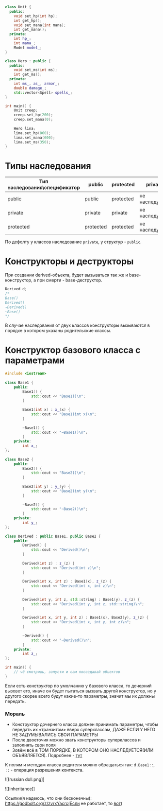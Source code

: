 ```cpp
class Unit {
  public:
	void set_hp(int hp);
	int get_hp();
	void set_mana(int mana);
	int get_mana();
  private:
	int hp_;
	int mana_;
	Model model_;
}

class Hero : public {
  public:
	void set_ms(int ms);
	int get_ms();
  private:
	int ms_, as_, armor_;
	double damage_;
	std::vector<Spell> spells_;
}

int main() {
	Unit creep;
	creep.set_hp(200);
	creep.set_mana(0);
	
	Hero lina;
	lina.set_hp(860);
	lina.set_mana(600);
	lina.set_ms(350);
}
```

# Типы наследования

| Тип наследования\\спецификатор | public    | protected | private        |
| ------------------------------ | --------- | --------- | -------------- |
| public                         | public    | protected | не наследуется |
| private                        | private   | private   | не наследуется |
| protected                      | protected | protected | не наследуется |
По дефолту у классов наследование `private`, у структур - `public`.
# Конструкторы и деструкторы

При создании derived-объекта, будет вызываться так же и base-конструктор, а при смерти - base-деструктор.
```cpp
Derived d;
/*
Base()
Derived()
~Derived()
~Base()
*/
```

В случае наследования от двух классов конструкторы вызываются в порядке в котором указаны родительские классы.

# Конструктор базового класса с параметрами

```cpp
#include <iostream>  
  
class Base1 {  
    public:  
        Base1() {  
            std::cout << "Base1()\n";  
        }  
  
        Base1(int x) : x_(x) {  
            std::cout << "Base1(int x)\n";  
        }  
  
        ~Base1() {  
            std::cout << "~Base1()\n";  
        }  
    private:  
        int x_;  
};  
  
class Base2 {  
    public:  
        Base2() {  
            std::cout << "Base2()\n";  
        }  
  
        Base2(int y) : y_(y) {  
            std::cout << "Base2(int y)\n";  
        }  
  
        ~Base2() {  
            std::cout << "~Base2()\n";  
        }  
    private:  
        int y_;  
};  
  
class Derived : public Base1, public Base2 {  
    public:  
        Derived() {  
            std::cout << "Derived()\n";  
        }  
  
        Derived(int z) : z_(z) {  
            std::cout << "Derived(int z)\n";  
        }  
  
        Derived(int x, int z) : Base1(x), z_(z) {  
            std::cout << "Derived(int x, int z)\n";  
        }  
  
        Derived(int y, int z, std::string) : Base1(y), z_(z) {  
            std::cout << "Derived(int y, int z, std::string)\n";  
        }  
  
        Derived(int x, int y, int z) : Base1(x), Base2(y), z_(z) {  
            std::cout << "Derived(int x, int y, int z)\n";  
        }  
  
        ~Derived() {  
            std::cout << "~Derived()\n";  
        }  
    private:  
        int z_;  
};  
  
int main() {  
	// чё смотришь, запусти и сам посоздавай объектов
}
```

Если есть конструктор по умолчанию у базового класса, то дочерний вызовет его, иначе он будет пытаться вызвать другой конструктор, но у другого скорее всего будут какие-то параметры, значит мы их должны передать. 
### Мораль
+ Конструктор дочернего класса должен принимать параметры, чтобы передать их «транзитом» вверх суперклассам, ДАЖЕ ЕСЛИ У НЕГО НЕ ЗАДУМЫВАЛИСЬ СВОИ ПАРАМЕТРЫ
+ После двоеточия можно звать конструкторы суперклассов и заполнять свои поля
+ Зовём всё в ТОМ ПОРЯДКЕ, В КОТОРОМ ОНО НАСЛЕДУЕТСЯ(ИЛИ ОБЪЯВЛЯЕТСЯ). Подробнее - [тут](https://stackoverflow.com/questions/24285112/why-must-initializer-list-order-match-member-declaration-order)

К полям и методам класса родителя можно обращаться так: `d.Base1::`, `::` - операция разрешения контекста. 


![[russian doll.png]]

![[inheritance]]

Ссылки(я надеюсь, что они бесконечны):
https://godbolt.org/z/zvrxYacrc(Если не работает, то [вот](https://godbolt.org/#z:OYLghAFBqd5QCxAYwPYBMCmBRdBLAF1QCcAaPECAMzwBtMA7AQwFtMQByARg9KtQYEAysib0QXACx8BBAKoBnTAAUAHpwAMvAFYTStJg1DIApACYAQuYukl9ZATwDKjdAGFUtAK4sGe1wAyeAyYAHI%2BAEaYxCAAzABspAAOqAqETgwe3r56KWmOAkEh4SxRMQm2mPYFDEIETMQEWT5%2BXJXVGXUNBEVhkdFxiQr1jc05bcPdvSVlgwCUtqhexMjsHOaxwcjeWADUJrFuTsPEmKwH2CYaAIJeaUa7zGwKSUyru8PoB1Y3V9fbTAUCl2132AHYfqDdtCkl4IrQ8MgQH9oajUSdgsBdkx9rEACL7Mxma7mMzfP4mMF48m/Wn/AxA3YWXYgXaw%2BGIkHgyFo9kIpEotGoiwQObcwVCoU46wHAmkqxEmlQyWU6k3SXQjEPCK4uVEhVk2KQ1VKv4AxluFlsuH8rmUnmovmI5HqjVuUXi10a1HSyyywlmNykpXek1eoVarHIXUBoOKo0Uqmmm7m4EE1lO6M2a0c6OW%2B0SnP8l3KiMEYiY3boGOk6nx41JhN04IEXYsJjBXYegvhglfJultBeVsHIOHKsAOgsIBA0sOo92rloIdRQ5H8/H6Anbhnc7HlqXpqTNw4C1onAArLw/NxeKhOHGFcyFEsVphCbEeKQCJpTwsANYgBeGj6JwkjXr%2BpD3hwvAKCAIE/hwWgLHAsBIJgqiYMgw4kOQlANMACjKIYVRCAgqAAO43lopBoCwSR0EwNTESEtBkZR1G8HRDH0DELCYhR8SSAA%2Bl4yCNMJAJGMJXDxBoZi0ag9F0NEoSsGsXFKTx0QAPLDuxVGQRhWHXMQhGcLwxnIHU%2BA3rw/CCCIYjsFIMiCIoKjqEhOh6AYRgoDKlj6HgERwZACyoEkNRwTBUEAG7RBWWBhaKpDEF4gh4GwAAqqCeClCwvssqx6J8wQsaR5GGbepAUcQTBJJwPBnpeEHeVBnDYJh2FEMQuwALLBAA4gA6rsUlYrJE4aBOZhdo%2B1ikLsuCECQH5cHMvCIchCwIGcWAxKlgHAaBHDgaQnEdbFcEIb%2BcwtRwZhtTR0FbXdCwJcQaTOJIQA%3D))

